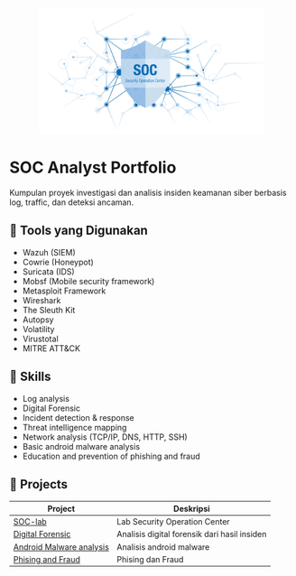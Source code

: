 <p align="center">
  <img src="assets/soc.png" width="400">
</p>

# SOC Analyst Portfolio

Kumpulan proyek investigasi dan analisis insiden keamanan siber berbasis log, traffic, dan deteksi ancaman.

## 🔧 Tools yang Digunakan
- Wazuh (SIEM)
- Cowrie (Honeypot)
- Suricata (IDS)
- Mobsf (Mobile security framework)
- Metasploit Framework
- Wireshark
- The Sleuth Kit
- Autopsy
- Volatility
- Virustotal
- MITRE ATT&CK

## 🧠 Skills
- Log analysis
- Digital Forensic
- Incident detection & response
- Threat intelligence mapping
- Network analysis (TCP/IP, DNS, HTTP, SSH)
- Basic android malware analysis 
- Education and prevention of phishing and fraud

## 📂 Projects
| Project | Deskripsi
|----------|------------|
| [SOC-lab](01-soc-lab) | Lab Security Operation Center
| [Digital Forensic](02-digital-forensic) | Analisis digital forensik dari hasil insiden
| [Android Malware analysis](03-android-malware-analysis) | Analisis android malware
| [Phising and Fraud](04-phising-and-fraud) | Phising dan Fraud
